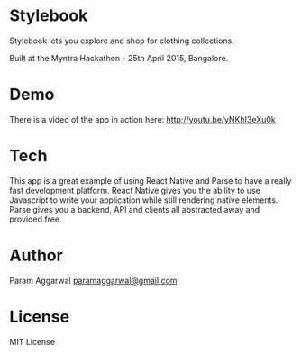 # Stylebook

Stylebook lets you explore and shop for clothing collections.

Built at the Myntra Hackathon - 25th April 2015, Bangalore.

# Demo

There is a video of the app in action here: http://youtu.be/yNKhI3eXu0k

# Tech

This app is a great example of using React Native and Parse to have a really fast development platform. React Native gives you the ability to use Javascript to write your application while still rendering native elements. Parse gives you a backend, API and clients all abstracted away and provided free.

# Author

Param Aggarwal paramaggarwal@gmail.com

# License

MIT License
